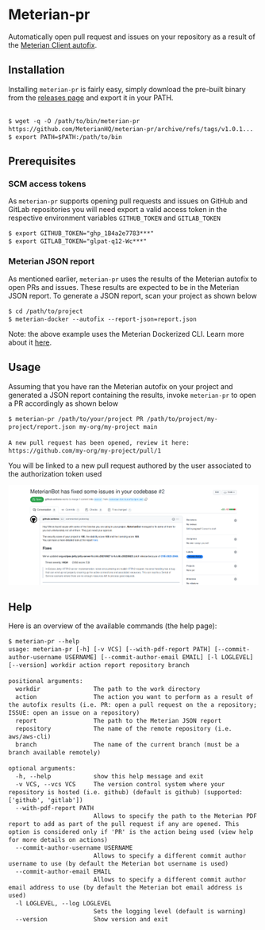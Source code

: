 # Meterian-pr

Automatically open pull request and issues on your repository as a result of the [Meterian Client autofix](https://docs.meterian.io/the-client/command-line-parameters/advanced-options).

## Installation

Installing `meterian-pr` is fairly easy, simply download the pre-built binary from the [releases page](https://github.com/MeterianHQ/meterian-pr/releases) and export it in your PATH.

```

$ wget -q -O /path/to/bin/meterian-pr https://github.com/MeterianHQ/meterian-pr/archive/refs/tags/v1.0.1...
$ export PATH=$PATH:/path/to/bin

```

## Prerequisites

### SCM access tokens

As `meterian-pr` supports opening pull requests and issues on GitHub and GitLab repositories you will need export a valid access token in the respective environment variables `GITHUB_TOKEN` and `GITLAB_TOKEN`

```
$ export GITHUB_TOKEN="ghp_1B4a2e7783***"
$ export GITLAB_TOKEN="glpat-q12-Wc***"
```

### Meterian JSON report

As mentioned earlier, `meterian-pr` uses the results of the Meterian autofix to open PRs and issues. These results are expected to be in the Meterian JSON report. To generate a JSON report, scan your project as shown below

```
$ cd /path/to/project
$ meterian-docker --autofix --report-json=report.json
```
Note: the above example uses the Meterian Dockerized CLI. Learn more about it [here](https://docs.meterian.io/the-meterian-client-dockerized/basic-usage).

## Usage

Assuming that you have ran the Meterian autofix on your project and generated a JSON report containing the results, invoke `meterian-pr` to open a PR accordingly as shown below

```
$ meterian-pr /path/to/your/project PR /path/to/project/my-project/report.json my-org/my-project main

A new pull request has been opened, review it here:
https://github.com/my-org/my-project/pull/1
```

You will be linked to a new pull request authored by the user associated to the authorization token used

![Pull Request example](media/images/pr_example.png)

## Help

Here is an overview of the available commands (the help page):

```
$ meterian-pr --help
usage: meterian-pr [-h] [-v VCS] [--with-pdf-report PATH] [--commit-author-username USERNAME] [--commit-author-email EMAIL] [-l LOGLEVEL] [--version] workdir action report repository branch

positional arguments:
  workdir               The path to the work directory
  action                The action you want to perform as a result of the autofix results (i.e. PR: open a pull request on the a repository; ISSUE: open an issue on a repository)
  report                The path to the Meterian JSON report
  repository            The name of the remote repository (i.e. aws/aws-cli)
  branch                The name of the current branch (must be a branch available remotely)

optional arguments:
  -h, --help            show this help message and exit
  -v VCS, --vcs VCS     The version control system where your repository is hosted (i.e. github) (default is github) (supported: ['github', 'gitlab'])
  --with-pdf-report PATH
                        Allows to specify the path to the Meterian PDF report to add as part of the pull request if any are opened. This option is considered only if 'PR' is the action being used (view help for more details on actions)
  --commit-author-username USERNAME
                        Allows to specify a different commit author username to use (by default the Meterian bot username is used)
  --commit-author-email EMAIL
                        Allows to specify a different commit author email address to use (by default the Meterian bot email address is used)
  -l LOGLEVEL, --log LOGLEVEL
                        Sets the logging level (default is warning)
  --version             Show version and exit

```